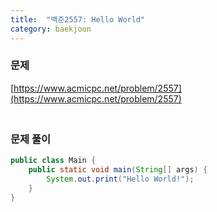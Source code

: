 ```yaml
---
title:  "백준2557: Hello World"
category: baekjoon
---
```




### 문제

[https://www.acmicpc.net/problem/2557](https://www.acmicpc.net/problem/2557)



### <br>문제 풀이

```java
public class Main {
    public static void main(String[] args) {
        System.out.print("Hello World!");
    }
}
```

